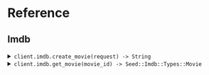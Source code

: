 # Reference
## Imdb
<details><summary><code>client.imdb.create_movie(request) -> String</code></summary>
<dl>
<dd>

#### 📝 Description

<dl>
<dd>

<dl>
<dd>

Add a movie to the database using the movies/* /... path.
</dd>
</dl>
</dd>
</dl>

#### 🔌 Usage

<dl>
<dd>

<dl>
<dd>

```ruby
client.imdb.create_movie({
  title:'title',
  rating:1.1
});
```
</dd>
</dl>
</dd>
</dl>

#### ⚙️ Parameters

<dl>
<dd>

<dl>
<dd>

**request:** `Seed::Imdb::Types::CreateMovieRequest` 
    
</dd>
</dl>
</dd>
</dl>


</dd>
</dl>
</details>

<details><summary><code>client.imdb.get_movie(movie_id) -> Seed::Imdb::Types::Movie</code></summary>
<dl>
<dd>

#### 🔌 Usage

<dl>
<dd>

<dl>
<dd>

```ruby
client.imdb.get_movie();
```
</dd>
</dl>
</dd>
</dl>

#### ⚙️ Parameters

<dl>
<dd>

<dl>
<dd>

**movieId:** `String` 
    
</dd>
</dl>
</dd>
</dl>


</dd>
</dl>
</details>
